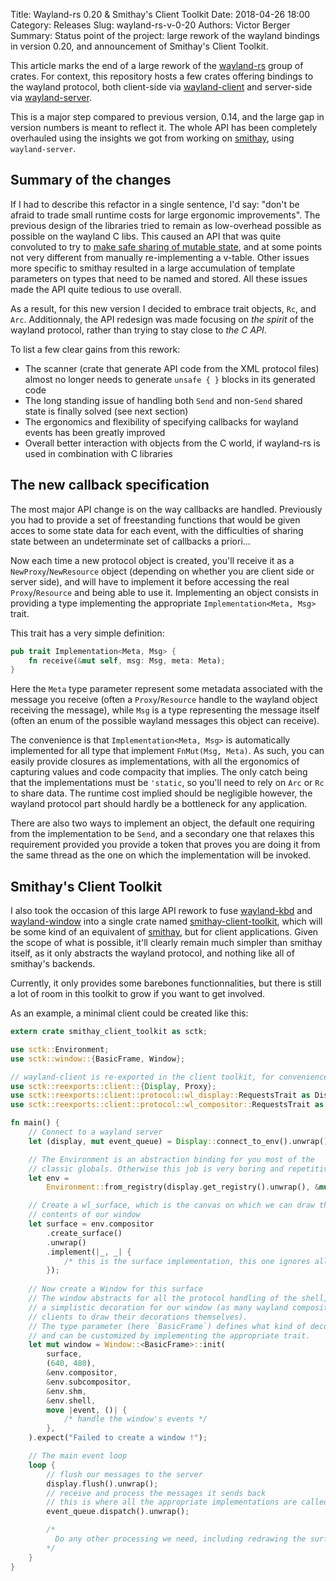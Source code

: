 Title: Wayland-rs 0.20 & Smithay's Client Toolkit
Date: 2018-04-26 18:00
Category: Releases
Slug: wayland-rs-v-0-20
Authors: Victor Berger
Summary: Status point of the project: large rework of the wayland bindings in version 0.20, and announcement of Smithay's Client Toolkit.

This article marks the end of a large rework of the
[wayland-rs](https://github.com/smithay/wayland-rs/) group of crates. For context, this
repository hosts a few crates offering bindings to the wayland protocol, both client-side
via [wayland-client](https://docs.rs/wayland-client/) and server-side via
[wayland-server](https://docs.rs/wayland-server/).

This is a major step compared to previous version, 0.14, and the large gap in version numbers
is meant to reflect it. The whole API has been completely overhauled using the insights we
got from working on [smithay](https://github.com/smithay/smithay), using `wayland-server`.

## Summary of the changes

If I had to describe this refactor in a single sentence, I'd say: "don't be afraid to trade
small runtime costs for large ergonomic improvements". The previous design of the libraries
tried to remain as low-overhead possible as possible on the wayland C libs. This caused an
API that was quite convoluted to try to
[make safe sharing of mutable state](https://docs.rs/token_store/), and at 
some points not very different from manually re-implementing a v-table. Other issues more
specific to smithay resulted in a large accumulation of template parameters on types that need
to be named and stored. All these issues made the API quite tedious to use overall.

As a result, for this new version I decided to embrace trait objects, `Rc`, and `Arc`.
Additionnaly, the API redesign was made focusing on *the spirit* of the wayland protocol,
rather than trying to stay close to *the C API*.

To list a few clear gains from this rework:

- The scanner (crate that generate API code from the XML protocol files) almost no longer
  needs to generate `unsafe { }` blocks in its generated code
- The long standing issue of handling both `Send` and non-`Send` shared state is finally
  solved (see next section)
- The ergonomics and flexibility of specifying callbacks for wayland events has been greatly
  improved
- Overall better interaction with objects from the C world, if wayland-rs is used in
  combination with C libraries

## The new callback specification

The most major API change is on the way callbacks are handled. Previously you had to provide
a set of freestanding functions that would be given acces to some state data for each event,
with the difficulties of sharing state between an undeterminate set of callbacks a priori...

Now each time a new protocol object is created, you'll receive it as a `NewProxy`/`NewResource`
object (depending on whether you are client side or server side), and will have to implement
it before accessing the real `Proxy`/`Resource` and being able to use it. Implementing an
object consists in providing a type implementing the appropriate `Implementation<Meta, Msg>`
trait.

This trait has a very simple definition:

```rust
pub trait Implementation<Meta, Msg> {
    fn receive(&mut self, msg: Msg, meta: Meta);
}
```

Here the `Meta` type parameter represent some metadata associated with the message you
receive (often a `Proxy`/`Resource` handle to the wayland object receiving the message),
while `Msg` is a type representing the message itself (often an enum of the possible wayland
messages this object can receive).

The convenience is that `Implementation<Meta, Msg>` is automatically implemented for all
type that implement `FnMut(Msg, Meta)`. As such, you can easily provide closures as
implementations, with all the ergonomics of capturing values and code compacity that
implies. The only catch being that the implementations must be `'static`, so you'll need
to rely on `Arc` or `Rc` to share data. The runtime cost implied should be negligible however,
the wayland protocol part should hardly be a bottleneck for any application.

There are also two ways to implement an object, the default one requiring from the 
implementation to be `Send`, and a secondary one that relaxes this requirement provided you
provide a token that proves you are doing it from the same thread as the one on which the
implementation will be invoked.

## Smithay's Client Toolkit

I also took the occasion of this large API rework to fuse
[wayland-kbd](https://github.com/smithay/wayland-kbd) and
[wayland-window](https://github.com/smithay/wayland-window) into a single crate named
[smithay-client-toolkit](https://github.com/smithay/client-toolkit), which will be some
kind of an equivalent of [smithay](https://github.com/smithay/smithay), but for client
applications. Given the scope of what is possible, it'll clearly remain much simpler than
smithay itself, as it only abstracts the wayland protocol, and nothing like all of
smithay's backends.

Currently, it only provides some barebones functionnalities, but there is still a lot
of room in this toolkit to grow if you want to get involved.

As an example, a minimal client could be created like this:

```rust
extern crate smithay_client_toolkit as sctk;

use sctk::Environment;
use sctk::window::{BasicFrame, Window};

// wayland-client is re-exported in the client toolkit, for convenience
use sctk::reexports::client::{Display, Proxy};
use sctk::reexports::client::protocol::wl_display::RequestsTrait as DisplayRequests;
use sctk::reexports::client::protocol::wl_compositor::RequestsTrait as CompositorRequests;

fn main() {
    // Connect to a wayland server
    let (display, mut event_queue) = Display::connect_to_env().unwrap();

    // The Environment is an abstraction binding for you most of the
    // classic globals. Otherwise this job is very boring and repetitive.
    let env =
        Environment::from_registry(display.get_registry().unwrap(), &mut event_queue).unwrap();

    // Create a wl_surface, which is the canvas on which we can draw the
    // contents of our window
    let surface = env.compositor
        .create_surface()
        .unwrap()
        .implement(|_, _| {
            /* this is the surface implementation, this one ignores all events */
        });
    
    // Now create a Window for this surface
    // The window abstracts for all the protocol handling of the shell, and provides
    // a simplistic decoration for our window (as many wayland compositors require the
    // clients to draw their decorations themselves).
    // The type parameter (here `BasicFrame`) defines what kind of decorations are drawn,
    // and can be customized by implementing the appropriate trait.
    let mut window = Window::<BasicFrame>::init(
        surface,
        (640, 480),
        &env.compositor,
        &env.subcompositor,
        &env.shm,
        &env.shell,
        move |event, ()| {
            /* handle the window's events */
        },
    ).expect("Failed to create a window !");

    // The main event loop
    loop {
        // flush our messages to the server
        display.flush().unwrap();
        // receive and process the messages it sends back
        // this is where all the appropriate implementations are called internally
        event_queue.dispatch().unwrap();

        /*
          Do any other processing we need, including redrawing the surface if needed
        */
    }
}

```